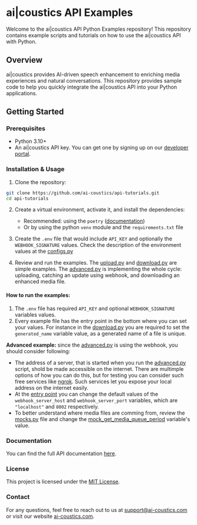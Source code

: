 # ai|coustics API Examples

Welcome to the ai|coustics API Python Examples repository! This repository contains example scripts and tutorials on how to use the ai|coustics API with Python.

## Overview

ai|coustics provides AI-driven speech enhancement to enriching media experiences and natural conversations. This repository provides sample code to help you quickly integrate the ai|coustics API into your Python applications.

## Getting Started

### Prerequisites

- Python 3.10+
- An ai|coustics API key. You can get one by signing up on our [developer portal](https://developers.ai-coustics.com/signup).

### Installation & Usage

1. Clone the repository:

```bash
git clone https://github.com/ai-coustics/api-tutorials.git
cd api-tutorials
```

2. Create a virtual environment, activate it, and install the dependencies:
    - Recommended: using the `poetry` ([documentation](https://python-poetry.org/docs/))
    - Or by using the python `venv` module and the `requirements.txt` file

3. Create the `.env` file that would include `API_KEY` and optionally the `WEBHOOK_SIGNATURE` values. Check the description of the environment values at the [configs.py](./src/configs.py)

4. Review and run the examples. The [upload.py](./src/examples/upload.py) and [download.py](/src/examples/download.py) are simple examples. The [advanced.py](./src/examples/advanced.py) is implementing the whole cycle: uploading, catching an update using webhook, and downloading an enhanced media file.

#### How to run the examples:
1. The `.env` file has required `API_KEY` and optional `WEBHOOK_SIGNATURE` variables values.
2. Every example file has the entry point in the bottom where you can set your values. For instance in the [download.py](/src/examples/download.py#L48) you are required to set the `generated_name` variable value, as a generated name of a file is unique.

**Advanced example:** since the [advanced.py](./src/examples/advanced.py) is using the webhook, you should consider following:
- The address of a server, that is started when you run the [advanced.py](./src/examples/advanced.py) script, shold be made accessible on the internet. There are multimple options of how you can do this, but for testing you can consider such free services like [ngrok](https://ngrok.com/docs/getting-started/). Such services let you expose your local address on the internet easily. 
- At the [entry point](./src/examples/advanced.py#L227) you can change the default values of the `webhook_server_host` and `webhook_server_port` variables, which are `"localhost"` and `8002` respectively.
- To better understand where media files are comming from, review the [mocks.py](./src/mocks.py) file and change the [mock_get_media_queue_period](./src/examples/advanced.py#L231) variable's value.

### Documentation

You can find the full API documentation [here](https://developers.ai-coustics.com/documentation).

### License

This project is licensed under the [MIT License](https://github.com/ai-coustics/api-tutorials/blob/main/LICENSE).

### Contact
For any questions, feel free to reach out to us at [support@ai-coustics.com](mailto:support@ai-coustics.com) or visit our website [ai-coustics.com](https://ai-coustics.com).